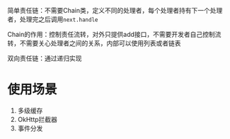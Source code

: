 简单责任链：不需要Chain类，定义不同的处理者，每个处理者持有下一个处理者，处理完之后调用`next.handle`

Chain的作用：控制责任流转，对外只提供add接口，不需要开发者自己控制流转，不需要关心处理者之间的关系，内部可以使用列表或者链表

双向责任链：通过递归实现

# 使用场景

1. 多级缓存
2. OkHttp拦截器
3. 事件分发
